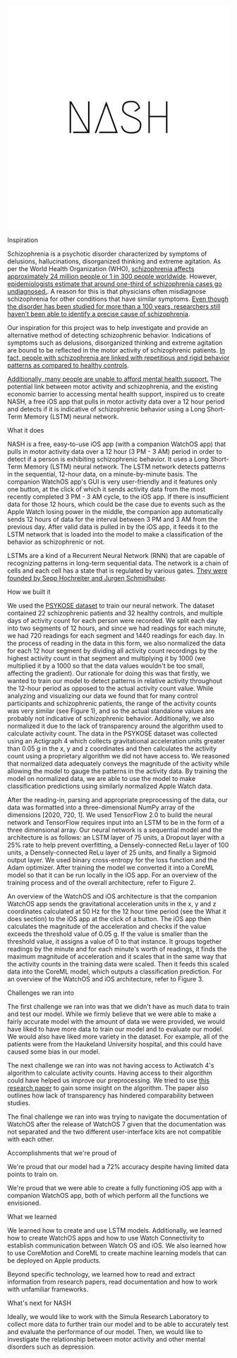 
![alt text](logo.png)

Inspiration

Schizophrenia is a psychotic disorder characterized by symptoms of delusions, hallucinations, disorganized thinking and extreme agitation. As per the World Health Organization (WHO), [schizophrenia affects approximately 24 million people or 1 in 300 people worldwide](https://www.who.int/news-room/fact-sheets/detail/schizophrenia). However, [epidemiologists estimate that around one-third of schizophrenia cases go undiagnosed.](https://www.clinicaltrialsarena.com/comment/schizophrenia-cases-undiagnosed/). A reason for this is that physicians often misdiagnose schizophrenia for other conditions that have similar symptoms. [Even though the disorder has been studied for more than a 100 years, researchers still haven't been able to identify a precise cause of schizophrenia](https://www.ncbi.nlm.nih.gov/pmc/articles/PMC4159061/).

Our inspiration for this project was to help investigate and provide an alternative method of detecting schizophrenic behavior. Indications of symptoms such as delusions, disorganized thinking and extreme agitation are bound to be reflected in the motor activity of schizophrenic patients. [In fact, people with schizophrenia are linked with repetitious and rigid behavior patterns as compared to healthy controls](https://pubmed.ncbi.nlm.nih.gov/30888511/).

 [Additionally, many people are unable to afford mental health support.](https://www.npr.org/sections/health-shots/2021/08/23/1030430464/mental-health-parity-therapy-high-cost) The potential link between motor activity and schizophrenia, and the existing economic barrier to accessing mental health support, inspired us to create NASH, a free iOS app that pulls in motor activity data over a 12 hour period and detects if it is indicative of schizophrenic behavior using a Long Short-Term Memory (LSTM) neural network.
 
 
What it does

NASH is a free, easy-to-use iOS app (with a companion WatchOS app) that pulls in motor activity data over a 12 hour (3 PM - 3 AM) period in order to detect if a person is exhibiting schizophrenic behavior. It uses a Long Short-Term Memory (LSTM) neural network. The LSTM network detects patterns in the sequential, 12-hour data, on a minute-by-minute basis. The companion WatchOS app's GUI is very user-friendly and it features only one button, at the click of which it sends activity data from the most recently completed 3 PM - 3 AM cycle, to the iOS app. If there is insufficient data for those 12 hours, which could be the case due to events such as the Apple Watch losing power in the middle, the companion app automatically sends 12 hours of data for the interval between 3 PM and 3 AM from the previous day. After valid data is pulled in by the iOS app, it feeds it to the LSTM network that is loaded into the model to make a classification of the behavior as schizophrenic or not. 

LSTMs are a kind of a Recurrent Neural Network (RNN) that are capable of recognizing patterns in long-term sequential data. The network is a chain of cells and each cell has a state that is regulated by various gates. [They were founded by Sepp Hochreiter and Jurgen Schmidhuber](http://www.bioinf.jku.at/publications/older/2604.pdf).


How we built it

We used the [PSYKOSE dataset](https://datasets.simula.no/psykose/) to train our neural network. The dataset contained 22 schizophrenic patients and 32 healthy controls, and multiple days of activity count for each person were recorded. We split each day into two segments of 12 hours, and since we had readings for each minute, we had 720 readings for each segment and 1440 readings for each day. In the process of reading in the data in this form, we also normalized the data for each 12 hour segment by dividing all activity count recordings by the highest activity count in that segment and multiplying it by 1000 (we multiplied it by a 1000 so that the data values wouldn't be too small, affecting the gradient). Our rationale for doing this was that firstly, we wanted to train our model to detect patterns in relative activity throughout the 12-hour period as opposed to the actual activity count value. While analyzing and visualizing our data we found that for many control participants and schizophrenic patients, the range of the activity counts was very similar (see Figure 1), and so the actual standalone values are probably not indicative of schizophrenic behavior. Additionally, we also normalized it due to the lack of transparency around the algorithm used to calculate activity count. The data in the PSYKOSE dataset was collected using an Actigraph 4 which collects gravitational acceleration units greater than 0.05 g in the x, y and z coordinates and then calculates the activity count using a proprietary algorithm we did not have access to. We reasoned that normalized data adequately conveys the magnitude of the activity while allowing the model to gauge the patterns in the activity data. By training the model on normalized data, we are able to use the model to make classification predictions using similarly normalized Apple Watch data. 

After the reading-in, parsing and appropriate preprocessing of the data, our data was formatted into a three-dimensional NumPy array of the dimensions [2020, 720, 1]. We used TensorFlow 2.0 to build the neural network and TensorFlow requires input into an LSTM to be in the form of a three dimensional array. Our neural network is a sequential model and the architecture is as follows: an LSTM layer of 75 units, a Dropout layer with a 25% rate to help prevent overfitting, a Densely-connected ReLu layer of 100 units, a Densely-connected ReLu layer of 25 units, and finally a Sigmoid output layer. We used binary cross-entropy for the loss function and the Adam optimizer. After training the model we converted it into a CoreML model so that it can be run locally in the iOS app. For an overview of the training process and of the overall architecture, refer to Figure 2. 

An overview of the WatchOS and iOS architecture is that the companion WatchOS app sends the gravitational acceleration units in the x, y and z coordinates calculated at 50 Hz for the 12 hour time period (see the What it does section) to the iOS app at the click of a button. The iOS app then calculates the magnitude of the acceleration and checks if the value exceeds the threshold value of 0.05 g. If the value is smaller than the threshold value, it assigns a value of 0 to that instance. It groups together readings by the minute and for each minute's worth of readings, it finds the maximum magnitude of acceleration and it scales that in the same way that the activity counts in the training data were scaled. Then it feeds this scaled data into the CoreML model, which outputs a classification prediction. For an overview of the WatchOS and iOS architecture, refer to Figure 3.


Challenges we ran into

The first challenge we ran into was that we didn't have as much data to train and test our model. While we firmly believe that we were able to make a fairly accurate model with the amount of data we were provided, we would have liked to have more data to train our model and to evaluate our model. We would also have liked more variety in the dataset. For example, all of the patients were from the Haukeland University hospital, and this could have caused some bias in our model. 

The next challenge we ran into was not having access to Actiwatch 4's algorithm to calculate activity counts. Having access to their algorithm could have helped us improve our preprocessing. We tried to use [this research paper](https://www.nature.com/articles/s41598-022-16003-x) to gain some insight on the algorithm. The paper also outlines how lack of transparency has hindered comparability between studies. 

The final challenge we ran into was trying to navigate the documentation of WatchOS after the release of WatchOS 7 given that the documentation was not separated and the two different user-interface kits are not compatible with each other. 


Accomplishments that we're proud of

We're proud that our model had a 72% accuracy despite having limited data points to train on. 

We're proud that we were able to create a fully functioning iOS app with a companion WatchOS app, both of which perform all the functions we envisioned. 


What we learned

We learned how to create and use LSTM models. Additionally, we learned how to create WatchOS apps and how to use Watch Connectivity to establish communication between Watch OS and iOS. We also learned how to use CoreMotion and CoreML to create machine learning models that can be deployed on Apple products. 

Beyond specific technology, we learned how to read and extract information from research papers, read documentation and how to work with unfamiliar frameworks.


What's next for NASH

Ideally, we would like to work with the Simula Research Laboratory to collect more data to further train our model and to be able to accurately test and evaluate the performance of our model. Then, we would like to investigate the relationship between motor activity and other mental disorders such as depression. 
